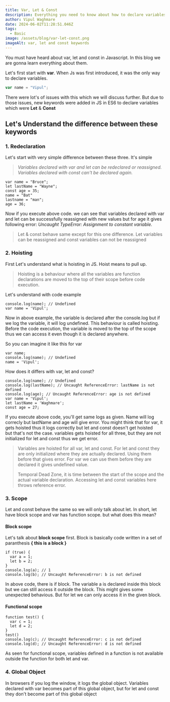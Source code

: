 ```yaml
---
title: Var, Let & Const
description: Everything you need to know about how to declare variables in JS.
author: Vipul Waghmare
date: 2024-06-02T11:28:51.046Z
tags:
  - Basic
image: /assets/blog/var-let-const.png
imageAlt: var, let and const keywords
---
```


You must have heard about var, let and const in Javascript. In this blog we are gonna learn everything about them.

Let's first start with **var**. When Js was first introduced, it was the only way to declare variables.

```javascript
var name = "Vipul";
```

There were lot's of issues with this which we will discuss further. But due to those issues, new keywords were added in JS in ES6 to declare variables which were **Let** & **Const**

## Let's Understand the difference between these keywords

### 1. Redeclaration

Let's start with very simple difference between these three. It's simple

> _Variables declared with var and let can be redeclared or reassigned. Variables declared with const can't be declared again._

```
var name = "Bruce";
let lastName = "Wayne";
const age = 35;
name = "Bat"
lastname = "man";
age = 36;
```

Now if you execute above code. we can see that variables declared with var and let can be successfully reassigned with new values but for age it gives following error: *Uncaught TypeError: Assignment to constant variable.*

> Let & const behave same except for this one difference. Let variables can be reassigned and const variables can not be reassigned

### 2. Hoisting

First Let's understand what is hoisting in JS. Hoist means to pull up.

> Hoisting is a behaviour where all the variables are function declarations are moved to the top of their scope before code execution.

Let's understand with code example

```
console.log(name); // Undefined
var name = 'Vipul';
```

Now in above example, the variable is declared after the console.log but if we log the variable, it will log undefined. This behaviour is called hoisting. Before the code execution, the variable is moved to the top of the scope thus we can access it even though it is declared anywhere.

So you can imagine it like this for var

```
var name;
console.log(name); // Undefined
name = 'Vipul';
```

How does it differs with var, let and const?

```
console.log(name); // Undefined
console.log(lastName); // Uncaught ReferenceError: lastName is not defined
console.log(age); // Uncaught ReferenceError: age is not defined
var name = 'Vipul';
let lastName = 'Waghmare';
const age = 27;
```

If you execute above code, you'll get same logs as given. Name will log correcly but lastName and age will give error. You might think that for var, it gets hoisted thus it logs correctly but let and const doesn't get hoisted but that's not the case. variables gets hoisted for all three, but they are not initialized for let and const thus we get error.

> Variables are hoisted for all var, let and const. For let and const they are only initialized where they are actually declared. Using them before that gives error. For var we can use them before they are declared it gives undefined value.
>
> Temporal Dead Zone, it is time between the start of the scope and the actual variable declaration. Accessing let and const variables here throws reference error.

### 3. Scope

Let and const behave the same so we will only talk about let. In short, let have block scope and var has function scope. but what does this mean?

#### Block scope

Let's talk about **block scope** first. Block is basically code written in a set of paranthesis **{ this is a block }**

```
if (true) {
  var a = 1;
  let b = 2;
}
console.log(a); // 1
console.log(b); // Uncaught ReferenceError: b is not defined
```

In above code, there is if block. The variable a is declared inside this block but we can still access it outside the block. This might gives some unexpected behavious. But for let we can only access it in the given block.

#### Functional scope

```
function test() {
  var c = 1;
  let d = 2;
}
test()
console.log(c); // Uncaught ReferenceError: c is not defined
console.log(d); // Uncaught ReferenceError: d is not defined
```

As seen for functional scope, variables defined in a function is not available outside the function for both let and var.

### 4. Global Object

In browsers if you log the window, it logs the global object. Variables declared with var becomes part of this global object, but for let and const they don't become part of this global object
